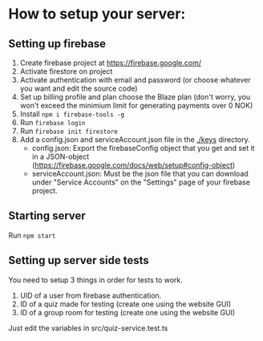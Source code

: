 # How to setup your server:

## Setting up firebase

1. Create firebase project at https://firebase.google.com/
2. Activate firestore on project
3. Activate authentication with email and password (or choose whatever you want and edit the source code)
4. Set up billing profile and plan choose the Blaze plan (don't worry, you won't exceed the minimium limit for generating payments over 0 NOK)
5. Install `npm i firebase-tools -g`
6. Run `firebase login`
7. Run `firebase init firestore`
8. Add a config.json and serviceAccount.json file in the [./keys](https://github.com/MathiasWP/Webutvikling-Prosjekt/tree/master/server/keys) directory.
   - config.json: Export the firebaseConfig object that you get and set it in a JSON-object (https://firebase.google.com/docs/web/setup#config-object)
   - serviceAccount.json: Must be the json file that you can download under "Service Accounts" on the "Settings" page of your firebase project.

## Starting server

Run `npm start`

## Setting up server side tests

You need to setup 3 things in order for tests to work.

1. UID of a user from firebase authentication.
2. ID of a quiz made for testing (create one using the website GUI)
3. ID of a group room for testing (create one using the website GUI)

Just edit the variables in src/quiz-service.test.ts
